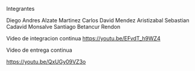 Integrantes

Diego Andres Alzate Martinez
Carlos David Mendez Aristizabal
Sebastian Cadavid Monsalve
Santiago Betancur Rendon


Video de integracion continua
https://youtu.be/EFvdT_h9WZ4

Video de entrega continua

https://youtu.be/QxUGy09VZ3o
